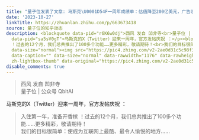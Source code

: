 ```yaml
---
title: "量子位发表了文章: 马斯克\U0001D54F一周年成绩单：估值降至200亿美元，广告收入下降60%，自己成发帖最多的人"
date: '2023-10-27'
linkTitle: https://zhuanlan.zhihu.com/p/663673418
source: 量子位的知乎动态
description: <blockquote data-pid="r6K6w0dj">西风 发自 凹非寺<br>量子位 | 公众号 QbitAI</blockquote><p
  data-pid="sa5sV0gT">马斯克的X（Twitter）迎来一周年，官方发帖庆祝 ：</p><blockquote data-pid="SY80VBF1">入住第一年，准备开香槟
  ️！过去的12个月，我们总共推出了100多个功能……更多精彩，敬请期待！<br>我们的目标很简单：使成为互联网上最酷、最令人愉悦的地方……</blockquote><figure
  data-size="normal"><img src="https://pic4.zhimg.com/v2-2ae0d31c5c98f384ca27c390e0ae88bf_1440w.jpg"
  data-caption="" data-size="normal" data-rawwidth="1176" data-rawheight="1160" class="origin_image
  zh-lightbox-thumb" data-original="https://pic4.zhimg.com/v2-2ae0d31c5c98 ...
disable_comments: true
---
```

<blockquote data-pid="r6K6w0dj">西风 发自 凹非寺<br>量子位 | 公众号 QbitAI</blockquote><p data-pid="sa5sV0gT">马斯克的X（Twitter）迎来一周年，官方发帖庆祝 ：</p><blockquote data-pid="SY80VBF1">入住第一年，准备开香槟 ️！过去的12个月，我们总共推出了100多个功能……更多精彩，敬请期待！<br>我们的目标很简单：使成为互联网上最酷、最令人愉悦的地方……</blockquote><figure data-size="normal"><img src="https://pic4.zhimg.com/v2-2ae0d31c5c98f384ca27c390e0ae88bf_1440w.jpg" data-caption="" data-size="normal" data-rawwidth="1176" data-rawheight="1160" class="origin_image zh-lightbox-thumb" data-original="https://pic4.zhimg.com/v2-2ae0d31c5c98 ...